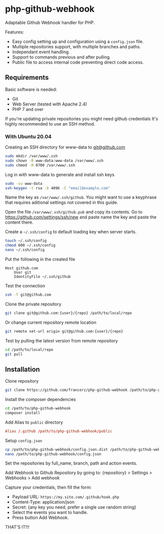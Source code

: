 php-github-webhook
===========================================

Adaptable Github Webhook handler for PHP.

Features:
* Easy config setting up and configuration using a `config.json` file.
* Multiple repositories support, with multiple branches and paths.
* Independant event handling.
* Support to commands previous and after pulling.
* Public file to access internal code preventing direct code access.

Requirements
-----------------------------------------
Basic software is needed:
- Git
- Web Server (tested with Apache 2.4)
- PHP 7 and over

If you're updating private repositories you might need github credentials
It's highly recommended to use an SSH method.

### With Ubuntu 20.04

Creating an SSH directory for www-data to git@github.com
```bash
sudo mkdir /var/www/.ssh
sudo chown -R www-data:www-data /var/www/.ssh
sudo chmod -R 0700 /var/www/.ssh
```

Log in with www-data to generate and install ssh keys
```bash
sudo -su www-data
ssh-keygen -t rsa -b 4096 -C "email@example.com"
```
Name the key as `/var/www/.ssh/github`.
You might want to use a keyphrase that requires aditional settings not covered in this guide.

Open the file `/var/www/.ssh/github.pub` and copy its contents.
Go to https://github.com/settings/ssh/new and paste name the key and paste the content there.

Create a `~/.ssh/config` to default loading key when server starts.
```bash
touch ~/.ssh/config
chmod 600 ~/.ssh/config
nano ~/.ssh/config
```

Put the following in the created file
```text
Host github.com
    User git
    IdentityFile ~/.ssh/github
```

Test the connection
```bash
ssh -T git@github.com
```

Clone the private repository
```bash
git clone git@github.com:{user}/{repo} /path/to/local/repo
```

Or change current repository remote location
```bash
git remote set-url origin git@github.com:{user}/{repo}
```

Test by pulling the latest version from remote repository
```bash
cd /path/to/local/repo
git pull
```


Installation
-----------------------------------------

Clone repository
```bash
git clone https://github.com/francerz/php-github-webhook /path/to/php-github-webhook
```

Install the composer dependencies
```bash
cd /path/to/php-github-webhook
composer install
```

Add Alias to `public` directory
```conf
Alias /.github /path/to/php-github-webhook/public
```

Setup `config.json`
```bash
cp /path/to/php-github-webhook/config.json.dist /path/to/php-github-webhook/config.json
nano /path/to/php-github-webhook/config.json
```
Set the repositories by full_name, branch, path and action events.

Add Webhook to Github Repository by going to:
{repository} > Settings > Webhooks > Add webhook

Capture your credentials, then fill the form:
- Payload URL: `https://my.site.com/.github/hook.php`
- Content-Type: application/json
- Secret: {any key you need, prefer a single use random string}
- Select the events you want to handle.
- Press button Add Webhook.

THAT'S IT!!!
